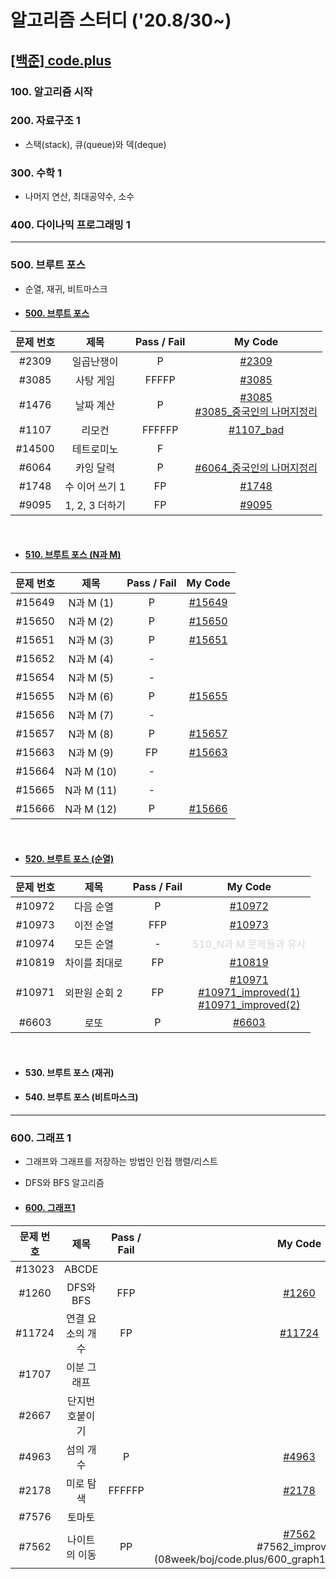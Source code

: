 # 알고리즘 스터디 ('20.8/30~)

## [[백준] code.plus](https://www.acmicpc.net/workbook/codeplus)

### **100. 알고리즘 시작**

### **200. 자료구조 1**

- 스택(stack), 큐(queue)와 덱(deque)

### **300. 수학 1**

- 나머지 연산, 최대공약수, 소수

### **400. 다이나믹 프로그래밍 1**
---
### **500. 브루트 포스**

- 순열, 재귀, 비트마스크

- #### [500. 브루트 포스](https://www.acmicpc.net/workbook/view/3962)

문제 번호   | 제목              | Pass / Fail | My Code
:----------:|:----------------:|:-----------:|:--------:
#2309       | 일곱난쟁이        | P | [#2309](05week/boj/code.plus/500_bruteforce/boj2309.java)
#3085       | 사탕 게임         | FFFFP | [#3085](05week/boj/code.plus/500_bruteforce/boj3085.java)
#1476       | 날짜 계산         | P | [#3085](05week/boj/code.plus/500_bruteforce/boj1476.java)<br>[#3085_중국인의 나머지정리](05week/boj/code.plus/500_bruteforce/boj1476_ChineseRemainderTheorem.java)
#1107       | 리모컨            | FFFFFP | [#1107_bad](05week/boj/code.plus/500_bruteforce/boj1107.java)
#14500      | 테트로미노        | F |
#6064       | 카잉 달력         | P | [#6064_중국인의 나머지정리](05week/boj/code.plus/500_bruteforce/boj6064_ChineseRemainderTheorem.java)
#1748       | 수 이어 쓰기 1    | FP | [#1748](05week/boj/code.plus/500_bruteforce/boj1748.java)
#9095       | 1, 2, 3 더하기    | FP | [#9095](05week/boj/code.plus/500_bruteforce/boj9095.java)

<br>

- #### [510. 브루트 포스 (N과 M)](https://www.acmicpc.net/workbook/view/3963)

문제 번호   | 제목              | Pass / Fail | My Code
:----------:|:----------------:|:-----------:|:--------:
#15649 | N과 M (1) | P | [#15649](06week/boj/code.plus/510_bruteforce/boj15649.java)
#15650 | N과 M (2) | P | [#15650](06week/boj/code.plus/510_bruteforce/boj15650.java)
#15651 | N과 M (3) | P | [#15651](06week/boj/code.plus/510_bruteforce/boj15651.java)
#15652 | N과 M (4) | - | 
#15654 | N과 M (5) | - | 
#15655 | N과 M (6) | P | [#15655](06week/boj/code.plus/510_bruteforce/boj15655.java)
#15656 | N과 M (7) | - | 
#15657 | N과 M (8) | P | [#15657](06week/boj/code.plus/510_bruteforce/boj15657.java)
#15663 | N과 M (9) | FP | [#15663](06week/boj/code.plus/510_bruteforce/boj15663.java)
#15664 | N과 M (10) | - | 
#15665 | N과 M (11) | - | 
#15666 | N과 M (12) | P | [#15666](06week/boj/code.plus/510_bruteforce/boj15666.java)

<br>

- #### [520. 브루트 포스 (순열)](https://www.acmicpc.net/workbook/view/3964)

문제 번호   | 제목              | Pass / Fail | My Code
:----------:|:----------------:|:-----------:|:--------:
#10972 | 다음 순열 | P | [#10972](06week/boj/code.plus/520_bruteforce/boj10972.java)
#10973 | 이전 순열 | FFP | [#10973](06week/boj/code.plus/520_bruteforce/boj10973.java)
#10974 | 모든 순열 | - | <font color="#D8D8D8">510_N과 M 문제들과 유사</color>
#10819 | 차이를 최대로 | FP | [#10819](06week/boj/code.plus/520_bruteforce/boj10819.java)
#10971 | 외판원 순회 2 | FP | [#10971](06week/boj/code.plus/520_bruteforce/boj10971.java) <br> [#10971_improved(1)](06week/boj/code.plus/520_bruteforce/boj10971_improved_1.java) <br> [#10971_improved(2)](06week/boj/code.plus/520_bruteforce/boj10971_improved_2.java)
#6603 | 로또 | P | [#6603](06week/boj/code.plus/520_bruteforce/boj6603.java)

<br>

- #### 530. 브루트 포스 (재귀)
- #### 540. 브루트 포스 (비트마스크)

<hr>

### **600. 그래프 1**
- 그래프와 그래프를 저장하는 방법인 인접 행렬/리스트
- DFS와 BFS 알고리즘

- #### [600. 그래프1](https://www.acmicpc.net/workbook/view/3967)
문제 번호   | 제목              | Pass / Fail | My Code
:----------:|:----------------:|:-----------:|:--------:
#13023 | ABCDE |
#1260 | DFS와 BFS | FFP | [#1260](08week/boj/code.plus/600_graph1/boj1260.java)
#11724 | 연결 요소의 개수 | FP | [#11724](08week/boj/code.plus/600_graph1/boj11724.java)
#1707 | 이분 그래프 |
#2667 | 단지번호붙이기 |
#4963 | 섬의 개수 | P | [#4963](08week/boj/code.plus/600_graph1/boj4963.java)
#2178 | 미로 탐색 | FFFFFP | [#2178](08week/boj/code.plus/600_graph1/boj2178.java)
#7576 | 토마토 |
#7562 | 나이트의 이동 | PP | [#7562](08week/boj/code.plus/600_graph1/boj7562.java) <br> #7562_improved](08week/boj/code.plus/600_graph1/boj7562_improved.java)